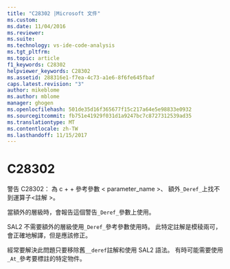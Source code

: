 ```yaml
---
title: "C28302 |Microsoft 文件"
ms.custom: 
ms.date: 11/04/2016
ms.reviewer: 
ms.suite: 
ms.technology: vs-ide-code-analysis
ms.tgt_pltfrm: 
ms.topic: article
f1_keywords: C28302
helpviewer_keywords: C28302
ms.assetid: 288316e1-f7ea-4c73-a1e6-8f6fe645fbaf
caps.latest.revision: "3"
author: mikeblome
ms.author: mblome
manager: ghogen
ms.openlocfilehash: 501de35d16f365677f15c217a64e5e98833e0932
ms.sourcegitcommit: fb751e41929f031d1a9247bc7c8727312539ad35
ms.translationtype: MT
ms.contentlocale: zh-TW
ms.lasthandoff: 11/15/2017
---
```

# <a name="c28302"></a>C28302
警告 C28302： 為 c + + 參考參數 < parameter_name >、 額外`_Deref_`上找不到運算子\<註解 >。  
  
 當額外的層級時，會報告這個警告`_Deref_`參數上使用。  
  
 SAL2 不需要額外的層級使用`_Deref_`參考參數使用時。 此特定註解是模稜兩可，會正確地解譯，但是應該修正。  
  
 經常要解決此問題只要移除舊`__deref`註解和使用 SAL2 語法。 有時可能需要使用`_At_`參考要標註的特定物件。
